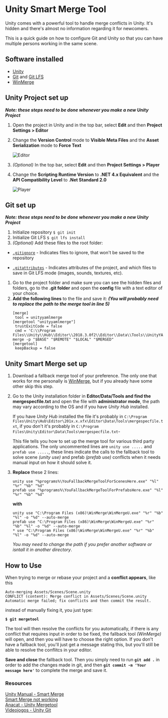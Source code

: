 # Unity Smart Merge Tool

Unity comes with a powerful tool to handle merge conflicts in Unity. It's hidden
and there's almost no information regarding it for newcomers.

This is a quick guide on how to configure Git and Unity so that you can have
multiple persons working in the same scene.

## Software installed

* [Unity](https://unity3d.com/)
* [Git](https://git-scm.com/) and [Git LFS](https://git-lfs.github.com/)
* [WinMerge](http://winmerge.org/)

## Unity Project set up

**_Note: these steps need to be done whenever you make a new Unity Project_**

1. Open the project in Unity and in the top bar, select **Edit** and then 
   **Project Settings > Editor**
2. Change the **Version Control** mode to **Visible Meta Files** and the **Asset Serialization** 
   mode to **Force Text**

    ![Editor](Images/editorSettings.png)
3. _(Optional)_ In the top bar, select **Edit** and then
   **Project Settings > Player**
4. Change the **Scripting Runtime Version** to **.NET 4.x Equivalent** and the
   **API Compatibility Level** to **.Net Standard 2.0**
   
   ![Player](Images/playerSettings.png)

## Git set up

**_Note: these steps need to be done whenever you make a new Unity Project_**

1. Initialize repository `$ git init`
2. Initialize Git LFS `$ git lfs install`
3. _(Optional)_ Add these files to the root folder:
*   [`.gitignore`](https://raw.githubusercontent.com/github/gitignore/master/Unity.gitignore) -
    Indicates files to ignore, that won't be saved to the repository
  
*   [`.gitattributes`](https://raw.githubusercontent.com/JoaoAlexandreDuarte/Unity-Mergetool/master/.gitattributes) -
    Indicates attributes of the project, and which files to save in Git LFS mode (images, sounds, textures, etc).

1. Go to the project folder and make sure you can see the hidden files and folders, go to the 
   **.git folder** and open the **config** file with a text editor of your choice.
2. **Add the following lines** to the file and save it: **_(You will probably need to replace the_**
   **_path to the merge tool in line 5)_**
   ```
   [merge]
	tool = unityyamlmerge
   [mergetool "unityyamlmerge"]
	trustExitCode = false
	cmd = 'C:\\Program Files\\Unity\\Hub\\Editor\\2018.3.0f2\\Editor\\Data\\Tools\\UnityYAMLMerge.exe' merge -p "$BASE" "$REMOTE" "$LOCAL" "$MERGED"
   [mergetool]
	keepBackup = false
   ```

## Unity Smart Merge set up

1. Download a fallback merge tool of your preference. The only one that works for me personally is
   [WinMerge](http://winmerge.org/), but if you already have some other skip this step.
2. Go to the Unity installation folder in **Editor/Data/Tools and find the mergespecfile.txt** and 
   open the file with **administrator mode**, the path may vary according to the OS and if you have
    _Unity Hub_ installed.

   If you have _Unity Hub_ installed the file it's probably in `C:\Program Files\Unity\Hub\Editor\201x.x.xfx\Editor\Data\Tools\mergespecfile.txt`, if you don't it's 
   probably in `C:\Program Files\Unity\Editor\Data\Tools\mergespecfile.txt`-
   
   This file tells you how to set up the merge tool for various third party applications. The
   only uncommented lines are `unity use .....` and `prefab use .....`, these lines indicate the 
   calls to the fallback tool to solve scene _(unity use)_ and prefab _(prefab use)_ conflicts when
   it needs manual input on how it should solve it.
3. **Replace** these 2 lines:
   ```
   unity use "%programs%\YouFallbackMergeToolForScenesHere.exe" "%l" "%r" "%b" "%d"
   prefab use "%programs%\YouFallbackMergeToolForPrefabsHere.exe" "%l" "%r" "%b" "%d"
   ```

   **with**

   ```
   unity use "C:\Program Files (x86)\WinMerge\WinMergeU.exe" "%r" "%b" "%l" -o "%d" --auto-merge
   prefab use "C:\Program Files (x86)\WinMerge\WinMergeU.exe" "%r" "%b" "%l" -o "%d" --auto-merge
   * use "C:\Program Files (x86)\WinMerge\WinMergeU.exe" "%r" "%b" "%l" -o "%d" --auto-merge
   ```

   _You may need to change the path if you prefer another software or isntall it in another directory_.

## How to Use

When trying to merge or rebase your project and a **conflict appears**, like this

```
Auto-merging Assets/Scenes/Scene.unity
CONFLICT (content): Merge conflict in Assets/Scenes/Scene.unity
Automatic merge failed; fix conflicts and then commit the result.
```

instead of manually fixing it, you just type:

**`$ git mergetool`**

The tool will then resolve the conflicts for you automatically, if there is any conflict that requires
input in order to be fixed, the fallback tool _(WinMerge)_ will open, and then you will have to choose
the right option. If you don't have a fallback tool, you'll just get a message stating this, but 
you'll still be able to resolve the conflitcs in your editor.

**Save and close** the fallback tool. Then you simply need to run **`git add .`** in order to add the
changes made in git, and then **`git commit -m 'Your message here'`** to complete the merge and save it.

### Resources

[Unity Manual - Smart Merge](https://docs.unity3d.com/Manual/SmartMerge.html) <br/>
[Smart Merge not working](https://forum.unity.com/threads/smart-merge-not-working.315903/) <br/>
[Anacat - Unity Mergetool](https://github.com/anacat/unity-mergetool) <br/>
[Videojogos - Unity Git](https://github.com/VideojogosLusofona/unity_git)